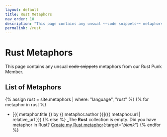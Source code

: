 ```yaml
---
layout: default
title: Rust Metaphors
nav_order: 10
description: "This page contains any unsual ~~code snippets~~ metaphors from our Rust Punk Member."
permalink: /rust
---
```


# Rust Metaphors

This page contains any unsual ~~code snippets~~ metaphors from our Rust Punk Member.

## List of Metaphors
{% assign rust = site.metaphors | where: "language", "rust" %}
{% for metaphor in rust %}
- [{{ metaphor.title }} by {{ metaphor.author }}]({{ metaphor.url | relative_url }})
{% else %}
  _The **Rust** collection is empty. Did you have metaphor in Rust? [Create my Rust metaphor](https://github.com/StreetCommunityProgrammer/metaphore/issues/new?assignees=&labels=metaphore&template=metaphore_request.yml&title=Add+%5BMETAPHORE+NAME%5D){:target="_blank"}_
{% endfor %}